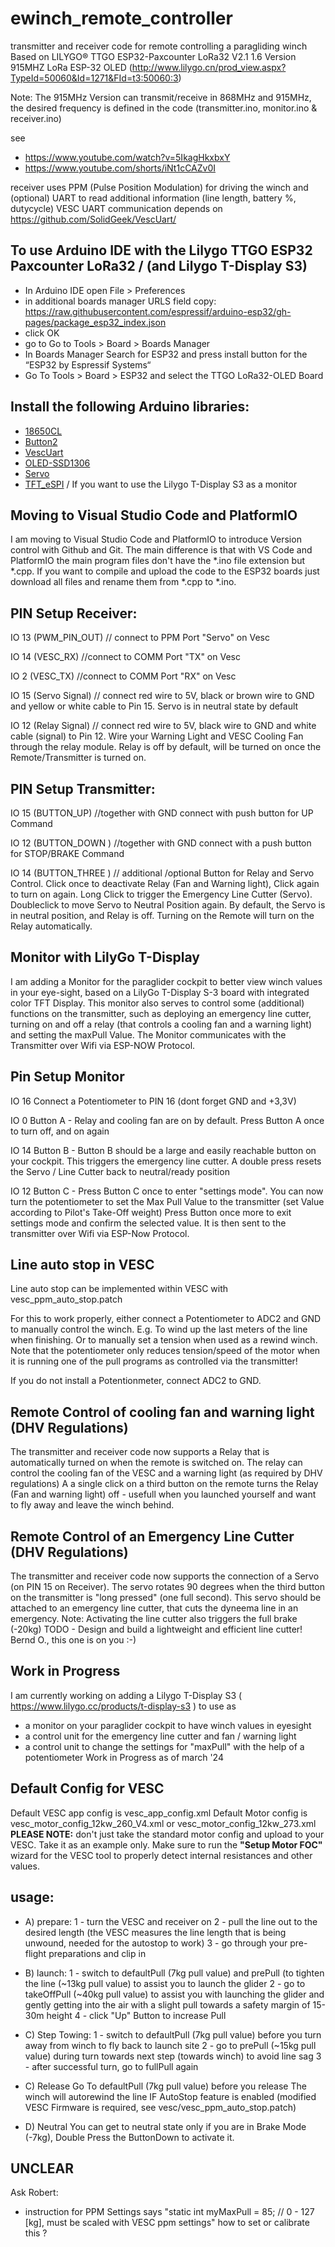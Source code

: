 # ewinch_remote_controller
 transmitter and receiver code for remote controlling a paragliding winch
 Based on LILYGO® TTGO ESP32-Paxcounter LoRa32 V2.1 1.6 Version 915MHZ LoRa ESP-32 OLED
 (http://www.lilygo.cn/prod_view.aspx?TypeId=50060&Id=1271&FId=t3:50060:3) 

Note: The 915MHz Version can transmit/receive in 868MHz and 915MHz, the desired frequency is defined in the code (transmitter.ino, monitor.ino & receiver.ino)
 
 see 
  - https://www.youtube.com/watch?v=5IkagHkxbxY
  - https://www.youtube.com/shorts/iNt1cCAZv0I
  

 receiver uses PPM (Pulse Position Modulation) for driving the winch and (optional) UART to read additional information (line length, battery %, dutycycle)
 VESC UART communication depends on https://github.com/SolidGeek/VescUart/
 
## To use Arduino IDE with the Lilygo TTGO ESP32 Paxcounter LoRa32 / (and Lilygo T-Display S3)
- In Arduino IDE open File > Preferences
- in additional boards manager URLS field copy: https://raw.githubusercontent.com/espressif/arduino-esp32/gh-pages/package_esp32_index.json
- click OK
- go to Go to Tools > Board > Boards Manager
- In Boards Manager Search for ESP32 and press install button for the “ESP32 by Espressif Systems“
- Go To Tools > Board > ESP32 and select the TTGO LoRa32-OLED Board

## Install the following Arduino libraries:
- [18650CL](https://github.com/pangodream/18650CL)
- [Button2](https://github.com/LennartHennigs/Button2)
- [VescUart](https://github.com/SolidGeek/VescUart)
- [OLED-SSD1306](https://github.com/ThingPulse/esp8266-oled-ssd1306)
- [Servo](https://www.arduino.cc/reference/en/libraries/esp32servo/)
- [TFT_eSPI](https://www.arduino.cc/reference/en/libraries/tft_espi/) / If you want to use the Lilygo T-Display S3 as a monitor

## Moving to Visual Studio Code and PlatformIO

I am moving to Visual Studio Code and PlatformIO to introduce Version control with Github and Git.
The main difference is that with VS Code and PlatformIO the main program files don't have the *.ino file extension
but *.cpp. If you want to compile and upload the code to the ESP32 boards just download all files and rename
them from *.cpp to *.ino.

## PIN Setup Receiver:
IO 13 (PWM_PIN_OUT) // connect to PPM Port "Servo" on Vesc

IO 14 (VESC_RX)   //connect to COMM Port "TX" on Vesc

IO 2 (VESC_TX)   //connect to COMM Port "RX" on Vesc

IO 15 (Servo Signal) // connect red wire to 5V, black or brown wire to GND and yellow or white cable to Pin 15. Servo is in neutral state by default

IO 12 (Relay Signal) // connect red wire to 5V, black wire to GND and white cable (signal) to Pin 12. Wire your Warning Light and VESC Cooling Fan through the relay module. Relay is off by default, will be turned on once the Remote/Transmitter is turned on. 


## PIN Setup Transmitter:
IO 15 (BUTTON_UP) //together with GND connect with push button for UP Command

IO 12 (BUTTON_DOWN ) //together with GND connect with a push button for STOP/BRAKE Command

IO 14 (BUTTON_THREE ) // additional /optional Button for Relay and Servo Control. Click once to deactivate Relay (Fan and Warning light), Click again to turn on again. Long Click to trigger the Emergency Line Cutter (Servo). Doubleclick to move Servo to Neutral Position again. By default, the Servo is in neutral position, and Relay is off. Turning on the Remote will turn on the Relay automatically.

## Monitor with LilyGo T-Display
I am adding a Monitor for the paraglider cockpit to better view winch values in your eye-sight,
based on a LilyGo T-Display S-3 board with integrated color TFT Display.
This monitor also serves to control some (additional) functions on the transmitter,
such as deploying an emergency line cutter, turning on and off a relay (that controls a cooling fan and a warning light)
and setting the maxPull Value. The Monitor communicates with the Transmitter over Wifi via ESP-NOW Protocol.

## Pin Setup Monitor
IO 16 Connect a Potentiometer to PIN 16 (dont forget GND and +3,3V)

IO 0 Button A - Relay and cooling fan are on by default. Press Button A once to turn off, and on again

IO 14 Button B - Button B should be a large and easily reachable button on your cockpit. This triggers the emergency line cutter. A double press resets the Servo / Line Cutter back to neutral/ready position

IO 12 Button C - Press Button C once to enter "settings mode". You can now turn the potentiometer to set the Max Pull Value to the transmitter (set Value according to Pilot's Take-Off weight) Press Button once more to exit settings mode and confirm the selected value. It is then sent
to the transmitter over Wifi via ESP-Now Protocol.

## Line auto stop in VESC
Line auto stop can be implemented within VESC with vesc_ppm_auto_stop.patch

For this to work properly, either connect a Potentiometer to ADC2 and GND to manually control the winch. E.g. To wind up the last meters of the line when finishing. Or to manually set a tension when used as a rewind winch. Note that the potentiometer only reduces tension/speed of the motor when it is running one of the pull programs as controlled via the transmitter!

If you do not install a Potentionmeter, connect ADC2 to GND.

## Remote Control of cooling fan and warning light (DHV Regulations)
The transmitter and receiver code now supports a Relay that is automatically turned on when the
remote is switched on. The relay can control the cooling fan of the VESC and a warning light (as required by DHV regulations)
A a single click on a third button on the remote turns the Relay (Fan and warning light) off - usefull when you launched yourself
and want to fly away and leave the winch behind.

## Remote Control of an Emergency Line Cutter (DHV Regulations)
The transmitter and receiver code now supports the connection of a Servo (on PIN 15 on Receiver).
The servo rotates 90 degrees when the third button on the transmitter is "long pressed" (one full second).
This servo should be attached to an emergency line cutter, that cuts the dyneema line in an emergency.
Note: Activating the line cutter also triggers the full brake (-20kg)
TODO - Design and build a lightweight and efficient line cutter! Bernd O., this one is on you :-)

## Work in Progress
I am currently working on adding a Lilygo T-Display S3 ( https://www.lilygo.cc/products/t-display-s3 )
to use as
- a monitor on your paraglider cockpit to have winch values in eyesight
- a control unit for the emergency line cutter and fan / warning light
- a control unit to change the settings for "maxPull" with the help of a potentiometer
Work in Progress as of march '24

## Default Config for VESC
Default VESC app config is vesc_app_config.xml
Default Motor config is vesc_motor_config_12kw_260_V4.xml or vesc_motor_config_12kw_273.xml
**PLEASE NOTE:** don't just take the standard motor config and upload to your VESC. Take it as an example only.
Make sure to run the **"Setup Motor FOC"** wizard for the VESC tool to properly detect internal resistances and other values.

## usage:
- A) prepare:
  1 - turn the VESC and receiver on
  2 - pull the line out to the desired length (the VESC measures the line length that is being unwound, needed for the autostop to work)
  3 - go through your pre-flight preparations and clip in
- B) launch:
  1 - switch to defaultPull (7kg pull value) and prePull (to tighten the line (~13kg pull value) to assist you to launch the glider
  2 - go to takeOffPull (~40kg pull value) to assist you with launching the glider and gently getting into the air with a slight pull towards a safety margin of 15-30m height
  4 - click "Up" Button to increase Pull
- C) Step Towing:
  1 - switch to defaultPull (7kg pull value) before you turn away from winch to fly back to launch site
  2 - go to prePull (~15kg pull value) during turn towards next step (towards winch) to avoid line sag
  3 - after successful turn, go to fullPull again
 
- C) Release
  Go To defaultPull (7kg pull value) before you release
  The winch will autorewind the line IF AutoStop feature is enabled (modified VESC Firmware is required, see vesc/vesc_ppm_auto_stop.patch)
 
- D) Neutral
  You can get to neutral state only if you are in Brake Mode (-7kg), Double Press the ButtonDown to activate it.
 
 ## UNCLEAR
Ask Robert:
- instruction for PPM Settings says "static int myMaxPull = 85;  // 0 - 127 [kg], must be scaled with VESC ppm settings" how to set or calibrate this ?
